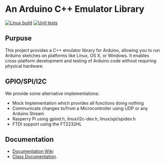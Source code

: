# An Arduino C++ Emulator Library

[![Linux build](../../actions/workflows/c-cpp-cmake.yml/badge.svg)](../../actions/workflows/c-cpp-cmake.yml)
[![Unit tests](../../actions/workflows/unit-tests.yml/badge.svg)](../../actions/workflows/unit-tests.yml)

## Purpuse

This project provides a C++ emulator library for Arduino, allowing you to run Arduino sketches on platforms like Linux, OS X, or Windows. It enables cross-platform development and testing of Arduino code without requiring physical hardware.

## GPIO/SPI/I2C

We provide some alternative implementations:

- Mock Implementation which provides all functions doing nothing
- Communicate changes to/from a Microcontroller using UDP or any Arduino Stream
- Rasperry Pi using gpiod.h, linux/i2c-dev.h, linux/spi/spidev.h
- FTDI support using the FT2232HL


## Documentation

- [Documentation Wiki](https://github.com/pschatzmann/Arduino-Emulator/wiki)
- [Class Documentation](https://pschatzmann.github.io/Arduino-Emulator/html/annotated.html). 

